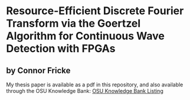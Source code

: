 # Resource-Efficient Discrete Fourier Transform via the Goertzel Algorithm for Continuous Wave Detection with FPGAs
by Connor Fricke
---

My thesis paper is available as a pdf in this repository, and also available through the OSU Knowledge Bank:
[OSU Knowledge Bank Listing](https://kb.osu.edu/items/45fe76aa-2d33-46dd-92e4-eadac6306526)
